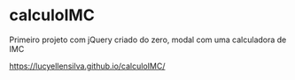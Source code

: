 # calculoIMC
Primeiro projeto com jQuery criado do zero, modal com uma calculadora de IMC

https://lucyellensilva.github.io/calculoIMC/
